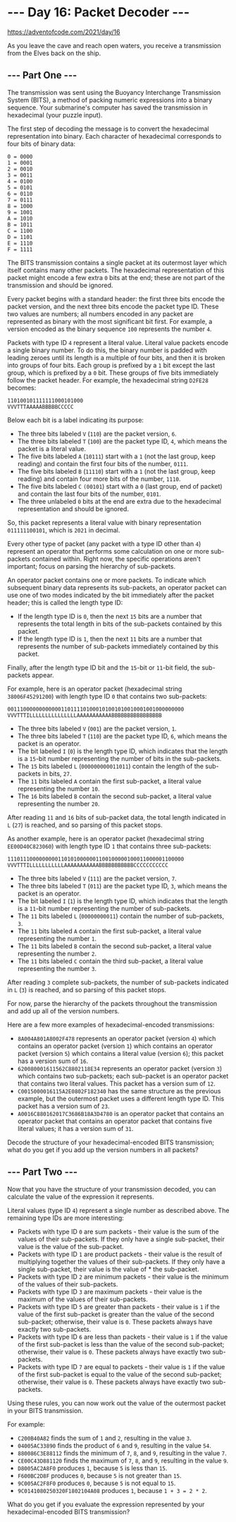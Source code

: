 # --- Day 16: Packet Decoder ---
https://adventofcode.com/2021/day/16

As you leave the cave and reach open waters, you receive a transmission from the Elves back on the ship.

## --- Part One ---
The transmission was sent using the Buoyancy Interchange Transmission System (BITS), a method of packing numeric expressions into a binary sequence. Your submarine's computer has saved the transmission in hexadecimal (your puzzle input).

The first step of decoding the message is to convert the hexadecimal representation into binary. Each character of hexadecimal corresponds to four bits of binary data:

```
0 = 0000
1 = 0001
2 = 0010
3 = 0011
4 = 0100
5 = 0101
6 = 0110
7 = 0111
8 = 1000
9 = 1001
A = 1010
B = 1011
C = 1100
D = 1101
E = 1110
F = 1111
```

The BITS transmission contains a single packet at its outermost layer which itself contains many other packets. The hexadecimal representation of this packet might encode a few extra `0` bits at the end; these are not part of the transmission and should be ignored.

Every packet begins with a standard header: the first three bits encode the packet version, and the next three bits encode the packet type ID. These two values are numbers; all numbers encoded in any packet are represented as binary with the most significant bit first. For example, a version encoded as the binary sequence `100` represents the number `4`.

Packets with type ID `4` represent a literal value. Literal value packets encode a single binary number. To do this, the binary number is padded with leading zeroes until its length is a multiple of four bits, and then it is broken into groups of four bits. Each group is prefixed by a `1` bit except the last group, which is prefixed by a `0` bit. These groups of five bits immediately follow the packet header. For example, the hexadecimal string `D2FE28` becomes:

```
110100101111111000101000
VVVTTTAAAAABBBBBCCCCC
```

Below each bit is a label indicating its purpose:

* The three bits labeled `V` (`110`) are the packet version, `6`.
* The three bits labeled `T` (`100`) are the packet type ID, `4`, which means the packet is a literal value.
* The five bits labeled `A` (`10111`) start with a `1` (not the last group, keep reading) and contain the first four bits of the number, `0111`.
* The five bits labeled `B` (`11110`) start with a `1` (not the last group, keep reading) and contain four more bits of the number, `1110`.
* The five bits labeled `C` `(00101`) start with a `0` (last group, end of packet) and contain the last four bits of the number, `0101`.
* The three unlabeled `0` bits at the end are extra due to the hexadecimal representation and should be ignored.

So, this packet represents a literal value with binary representation `011111100101`, which is `2021` in decimal.

Every other type of packet (any packet with a type ID other than `4`) represent an operator that performs some calculation on one or more sub-packets contained within. Right now, the specific operations aren't important; focus on parsing the hierarchy of sub-packets.

An operator packet contains one or more packets. To indicate which subsequent binary data represents its sub-packets, an operator packet can use one of two modes indicated by the bit immediately after the packet header; this is called the length type ID:

* If the length type ID is `0`, then the next `15` bits are a number that represents the total length in bits of the sub-packets contained by this packet.
* If the length type ID is `1`, then the next `11` bits are a number that represents the number of sub-packets immediately contained by this packet.

Finally, after the length type ID bit and the `15`-bit or `11`-bit field, the sub-packets appear.

For example, here is an operator packet (hexadecimal string `38006F45291200`) with length type ID `0` that contains two sub-packets:

```
00111000000000000110111101000101001010010001001000000000
VVVTTTILLLLLLLLLLLLLLLAAAAAAAAAAABBBBBBBBBBBBBBBB
```

* The three bits labeled `V` (`001`) are the packet version, `1`.
* The three bits labeled `T` (`110`) are the packet type ID, `6`, which means the packet is an operator.
* The bit labeled `I` (`0`) is the length type ID, which indicates that the length is a `15`-bit number representing the number of bits in the sub-packets.
* The `15` bits labeled `L` (`000000000011011`) contain the length of the sub-packets in bits, `27`.
* The `11` bits labeled `A` contain the first sub-packet, a literal value representing the number `10`.
* The `16` bits labeled `B` contain the second sub-packet, a literal value representing the number `20`.

After reading `11` and `16` bits of sub-packet data, the total length indicated in `L` (`27`) is reached, and so parsing of this packet stops.

As another example, here is an operator packet (hexadecimal string `EE00D40C823060`) with length type ID `1` that contains three sub-packets:

```
11101110000000001101010000001100100000100011000001100000
VVVTTTILLLLLLLLLLLAAAAAAAAAAABBBBBBBBBBBCCCCCCCCCCC
```

* The three bits labeled `V` (`111`) are the packet version, `7`.
* The three bits labeled `T` (`011`) are the packet type ID, `3`, which means the packet is an operator.
* The bit labeled `I` (`1`) is the length type ID, which indicates that the length is a `11`-bit number representing the number of sub-packets.
* The `11` bits labeled `L` (`00000000011`) contain the number of sub-packets, `3`.
* The `11` bits labeled `A` contain the first sub-packet, a literal value representing the number `1`.
* The `11` bits labeled `B` contain the second sub-packet, a literal value representing the number `2`.
* The `11` bits labeled `C` contain the third sub-packet, a literal value representing the number `3`.

After reading `3` complete sub-packets, the number of sub-packets indicated in `L` (`3`) is reached, and so parsing of this packet stops.

For now, parse the hierarchy of the packets throughout the transmission and add up all of the version numbers.

Here are a few more examples of hexadecimal-encoded transmissions:

* `8A004A801A8002F478` represents an operator packet (version `4`) which contains an operator packet (version `1`) which contains an operator packet (version `5`) which contains a literal value (version `6`); this packet has a version sum of `16`.
* `620080001611562C8802118E34` represents an operator packet (version `3`) which contains two sub-packets; each sub-packet is an operator packet that contains two literal values. This packet has a version sum of `12`.
* `C0015000016115A2E0802F182340` has the same structure as the previous example, but the outermost packet uses a different length type ID. This packet has a version sum of `23`.
* `A0016C880162017C3686B18A3D4780` is an operator packet that contains an operator packet that contains an operator packet that contains five literal values; it has a version sum of `31`.

Decode the structure of your hexadecimal-encoded BITS transmission; what do you get if you add up the version numbers in all packets?

## --- Part Two ---
Now that you have the structure of your transmission decoded, you can calculate the value of the expression it represents.

Literal values (type ID `4`) represent a single number as described above. The remaining type IDs are more interesting:

* Packets with type ID `0` are sum packets - their value is the sum of the values of their sub-packets. If they only have a single sub-packet, their value is the value of the sub-packet.
* Packets with type ID `1` are product packets - their value is the result of multiplying together the values of their sub-packets. If they only have a single sub-packet, their value is the value of * the sub-packet.
* Packets with type ID `2` are minimum packets - their value is the minimum of the values of their sub-packets.
* Packets with type ID `3` are maximum packets - their value is the maximum of the values of their sub-packets.
* Packets with type ID `5` are greater than packets - their value is `1` if the value of the first sub-packet is greater than the value of the second sub-packet; otherwise, their value is `0`. These packets always have exactly two sub-packets.
* Packets with type ID `6` are less than packets - their value is `1` if the value of the first sub-packet is less than the value of the second sub-packet; otherwise, their value is `0`. These packets always have exactly two sub-packets.
* Packets with type ID `7` are equal to packets - their value is `1` if the value of the first sub-packet is equal to the value of the second sub-packet; otherwise, their value is `0`. These packets always have exactly two sub-packets.

Using these rules, you can now work out the value of the outermost packet in your BITS transmission.

For example:
* `C200B40A82` finds the sum of `1` and `2`, resulting in the value `3`.
* `04005AC33890` finds the product of `6` and `9`, resulting in the value `54`.
* `880086C3E88112` finds the minimum of `7`, `8`, and `9`, resulting in the value `7`.
* `CE00C43D881120` finds the maximum of `7`, `8`, and `9`, resulting in the value `9`.
* `D8005AC2A8F0` produces `1`, because `5` is less than `15`.
* `F600BC2D8F` produces `0`, because `5` is not greater than `15`.
* `9C005AC2F8F0` produces `0`, because `5` is not equal to `15`.
* `9C0141080250320F1802104A08` produces `1`, because `1 + 3 = 2 * 2`.

What do you get if you evaluate the expression represented by your hexadecimal-encoded BITS transmission?
